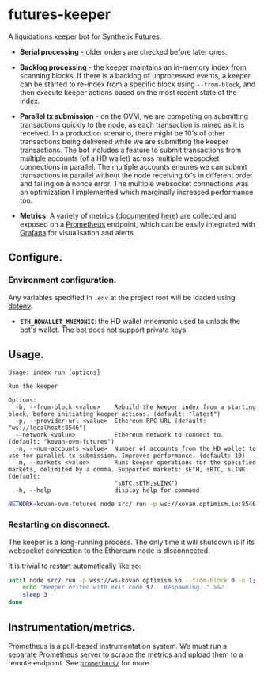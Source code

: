 # futures-keeper

A liquidations keeper bot for Synthetix Futures.

 * **Serial processing** - older orders are checked before later ones.

 * **Backlog processing** - the keeper maintains an in-memory index from scanning blocks. If there is a backlog of unprocessed events, a keeper can be started to re-index from a specific block using `--from-block`, and then execute keeper actions based on the most recent state of the index.

 * **Parallel tx submission** - on the OVM, we are competing on submitting transactions quickly to the node, as each transaction is mined as it is received. In a production scenario, there might be 10's of other transactions being delivered while we are submitting the keeper transactions. The bot includes a feature to submit transactions from multiple accounts (of a HD wallet) across multiple websocket connections in parallel. The multiple accounts ensures we can submit transactions in parallel without the node receiving tx's in different order and failing on a nonce error. The multiple websocket connections was an optimization I implemented which marginally increased performance too.

 * **Metrics**. A variety of metrics ([documented here](src/metrics.js)) are collected and exposed on a [Prometheus](https://prometheus.io/) endpoint, which can be easily integrated with [Grafana](https://grafana.com/) for visualisation and alerts.

## Configure.

### Environment configuration.
Any variables specified in `.env` at the project root will be loaded using [dotenv](https://www.npmjs.com/package/dotenv).

 - **`ETH_HDWALLET_MNEMONIC`**: the HD wallet mnemonic used to unlock the bot's wallet. The bot does not support private keys.

## Usage.

```
Usage: index run [options]

Run the keeper

Options:
  -b, --from-block <value>    Rebuild the keeper index from a starting block, before initiating keeper actions. (default: "latest")
  -p, --provider-url <value>  Ethereum RPC URL (default: "ws://localhost:8546")
  --network <value>           Ethereum network to connect to. (default: "kovan-ovm-futures")
  -n, --num-accounts <value>  Number of accounts from the HD wallet to use for parallel tx submission. Improves performance. (default: 10)
  -m, --markets <value>       Runs keeper operations for the specified markets, delimited by a comma. Supported markets: sETH, sBTC, sLINK. (default:
                              "sBTC,sETH,sLINK")
  -h, --help                  display help for command
```

```sh
NETWORK=kovan-ovm-futures node src/ run -p ws://kovan.optimism.io:8546 --from-block 0 -n 1 --network kovan-ovm-futures
```

### Restarting on disconnect.

The keeper is a long-running process. The only time it will shutdown is if its websocket connection to the Ethereum node is disconnected. 

It is trivial to restart automatically like so:

```sh
until node src/ run -p wss://ws-kovan.optimism.io --from-block 0 -n 1; do
    echo "Keeper exited with exit code $?.  Respawning.." >&2
    sleep 3
done
```

## Instrumentation/metrics.

Prometheus is a pull-based instrumentation system. We must run a separate Prometheus server to scrape the metrics and upload them to a remote endpoint. See [`prometheus/`](prometheus/) for more.

